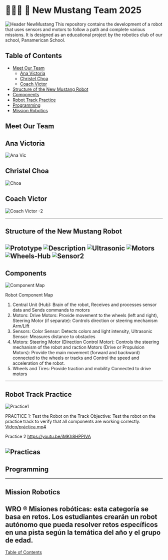 # 🤖🇵🇦 🐎 New Mustang Team 2025
![Header NewMustang](https://github.com/user-attachments/assets/de13f198-3fd9-4c55-b596-5d7e2e113b69)
This repository contains the development of a robot that uses sensors and motors to follow a path and complete various missions. It is designed as an educational project by the robotics club of our school, Panamerican School.
## Table of Contents
- [Meet Our Team](#meet-our-team)
    - [Ana Victoria](#ana-victoria)
    - [Christel Choa](#christel-choa)
    - [Coach Victor](#coach-victor)
- [Structure of the New Mustang Robot](#structure-of-the-newmustang-robot)
- [Components](#Components)
- [Robot Track Practice](#robot-track-practice)
- [Programming](#programming)
- [Mission Robotics](#mission-robotics)

## Meet Our Team
## Ana Victoria
![Ana Vic](https://github.com/user-attachments/assets/67f17eb9-cd08-4e34-861a-6b5de21f82f4)
## Christel Choa
![Choa](https://github.com/user-attachments/assets/dfad9bfc-ab6e-4f66-a945-1978f9c33535)
## Coach Victor
![Coach Victor -2](https://github.com/user-attachments/assets/7250179b-2f0b-4f1e-8e63-facf6d7e64d4)

----

## Structure of the New Mustang Robot
![Prototype](https://github.com/user-attachments/assets/6cb657ea-4d41-4950-802b-88867fec96a3)
![Description](https://github.com/user-attachments/assets/f36fc052-006d-41dc-aaa5-b2d17daf594e)
![Ultrasonic](https://github.com/user-attachments/assets/2941ebbc-5b7f-4e76-9492-61b08ed07c74)
![Motors](https://github.com/user-attachments/assets/c4576df7-2ffd-438c-9043-0eac8145208b)
![Wheels-Hub](https://github.com/user-attachments/assets/0c414883-2ced-40e1-b5cd-5224cbeb778d)
![Sensor2](https://github.com/user-attachments/assets/9fe3caab-1c9c-47ff-856e-0709edb62075)
----
## Components
![Component Map](https://github.com/user-attachments/assets/7298b296-3010-4794-9217-b49bc0c5412e)

Robot Component Map
1. Central Unit (Hub): Brain of the robot, Receives and processes sensor data and Sends commands to motors
2. Motors: Drive Motors: Provide movement to the wheels (left and right), Steering Motor (if separate): Controls direction or steering mechanism
Arm/Lift 
3. Sensors: Color Sensor: Detects colors and light intensity, Ultrasonic Sensor: Measures distance to obstacles
4. Motors: Steering Motor (Direction Control Motor):
Controls the steering mechanism of the robot and raction Motors (Drive or Propulsion Motors):
Provide the main movement (forward and backward) connected to the wheels or tracks and Control the speed and acceleration of the robot.
5. Wheels and Tires:
Provide traction and mobility
Connected to drive motors
----
 ## Robot Track Practice
![Practice1](https://github.com/user-attachments/assets/2f6b08c6-20e2-46a2-8ba7-7729f4d60b95)

 PRACTICE 1: Test the Robot on the Track
Objective: Test the robot on the practice track to verify that all components are working correctly.
[Video/práctica.mp4](https://youtube.com/shorts/UFMvW3aFJpc?feature=share)

Practice 2
https://youtu.be/iMKh8HPPIVA

![Practicas](https://github.com/user-attachments/assets/bff80123-3c29-44b5-a56d-4dfe393a2972)
----
## Programming

----
## Mission Robotics
WRO ® Misiones robóticas: esta categoría se basa en retos.  Los estudiantes crearán  un robot autónomo que pueda resolver retos  específicos en una pista según la temática del año y el grupo de edad.
----

[Table of Contents](#table-of-contents)
